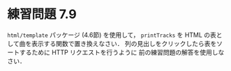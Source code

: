 # 練習問題 7.9

`html/template` パッケージ (4.6節) を使用して，
`printTracks` を HTML の表として曲を表示する関数で置き換えなさい．
列の見出しをクリックしたら表をソートするために HTTP リクエストを行うように
前の練習問題の解答を使用しなさい．

